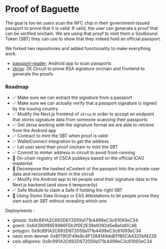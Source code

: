 # Proof of Baguette

The goal is too let users scan the NFC chip in their government-issued passport to prove that
it is valid. If valid, the user can generate a proof that can be verified onchain. We are using
that proof to mint them a Soulbound Token (SBT) they can use to show that they indeed hold
an official passport.

We forked two repositories and added functionality to make everything work.

- [passport-reader](https://github.com/tananaev/passport-reader/tree/master): Android app to scan passports
- [zkrsa](https://github.com/dmpierre/zkrsa/tree/main): ZK Circuit to prove RSA signature onchain and frontend to generate the proofs

### Roadmap

- ✅ Make sure we can extract the signature from a passport
- ✅ Make sure we can actually verify that a passport signature is signed by the issuing country
- ✅ Modify the Next.js frontend of `zkrsa` in order to accept an endpoint that stores signature data from someone scanning their passports
- ✅ Get zkrsa working with the signature format we are able to retrieve from the Android app
- ✅ Contract to mint the SBT when proof is valid
- ✅ WalletConnect integration to get the address
- ✅ Let user send their proof onchain to mint the SBT
- ✅ Commit to minter address in circuit to avoid front-running
- 🚧 On-chain registry of CSCA pubkeys based on the official ICAO masterlist
- 🚧 Decompose the hashed eContent of the passport into the private user data and reconstitute them in the circuit
- ✅ Modify the Android app to let people send their signature data to the Next.js backend (and store it temporarily)
- ✅ Safe Module to claim a Safe if holding the right SBT
- 🚧 Using Sismo Data Groups or EAS Attestations to let people prove they own such an SBT without revealing which one

Deployments :

- gnosis: 0x9c891A2C692D672059a171b4499eC3c61093eC34
- goerli: 0x64390f86E8986FEb2f0E2E38e9392d5eBa0d0C48
- polygon: 0x9c891A2C692D672059a171b4499eC3c61093eC34
- neon evm devnet: 0xBf79f2F49e9c4F1284149ddEFfB5CA4325bf4226
- celo alfajores: 0x9c891A2C692D672059a171b4499eC3c61093eC34
